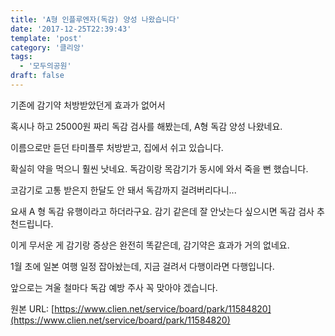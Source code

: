 ```yaml
---
title: 'A형 인플루엔자(독감) 양성 나왔습니다'
date: '2017-12-25T22:39:43'
template: 'post'
category: '클리앙'
tags: 
  - '모두의공원'
draft: false
---
```


기존에 감기약 처방받았던게 효과가 없어서

  

혹시나 하고 25000원 짜리 독감 검사를 해봤는데, A형 독감 양성 나왔네요. 

  

이름으로만 듣던 타미플루 처방받고, 집에서 쉬고 있습니다.

  

확실히 약을 먹으니 훨씬 낫네요. 독감이랑 목감기가 동시에 와서 죽을 뻔 했습니다.

  

코감기로 고통 받은지 한달도 안 돼서 독감까지 걸려버리다니...

  

요새 A 형 독감 유행이라고 하더라구요. 감기 같은데 잘 안낫는다 싶으시면 독감 검사 추천드립니다.

  

이게 무서운 게 감기랑 증상은 완전히 똑같은데, 감기약은 효과가 거의 없네요.

  

1월 초에 일본 여행 일정 잡아놨는데, 지금 걸려서 다행이라면 다행입니다. 

  

앞으로는 겨울 철마다 독감 예방 주사 꼭 맞아야 겠습니다.

원본 URL: [https://www.clien.net/service/board/park/11584820](https://www.clien.net/service/board/park/11584820)